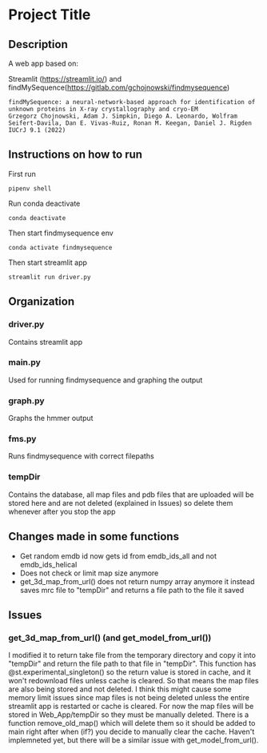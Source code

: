 # Project Title

## Description
A web app based on: 

Streamlit (https://streamlit.io/) and findMySequence(https://gitlab.com/gchojnowski/findmysequence)

```
findMySequence: a neural-network-based approach for identification of unknown proteins in X-ray crystallography and cryo-EM
Grzegorz Chojnowski, Adam J. Simpkin, Diego A. Leonardo, Wolfram Seifert-Davila, Dan E. Vivas-Ruiz, Ronan M. Keegan, Daniel J. Rigden
IUCrJ 9.1 (2022)
```

## Instructions on how to run
First run
```
pipenv shell
```

Run conda deactivate
```
conda deactivate
```

Then start findmysequence env
```
conda activate findmysequence
```

Then start streamlit app
```
streamlit run driver.py
```

## Organization
### driver.py
Contains streamlit app

### main.py
Used for running findmysequence and graphing the output

### graph.py
Graphs the hmmer output

### fms.py
Runs findmysequence with correct filepaths

### tempDir
Contains the database, all map files and pdb files that are uploaded will be stored here and are not deleted (explained in Issues) so delete them whenever after you stop the app

## Changes made in some functions
- Get random emdb id now gets id from emdb_ids_all and not emdb_ids_helical
- Does not check or limit map size anymore
- get_3d_map_from_url() does not return numpy array anymore it instead saves mrc file to "tempDir" and returns a file path to the file it saved

## Issues
### get_3d_map_from_url() (and get_model_from_url())
I modified it to return take file from the temporary directory and copy it into "tempDir" and return the file path to that file in "tempDir".
This function has @st.experimental_singleton() so the return value is stored in cache, and it won't redownload files unless cache is cleared. So that means the map files are also being stored and not deleted. I think this might cause some memory limit issues since map files is not being deleted unless the entire streamlit app is restarted or cache is cleared. For now the map files will be stored in Web_App/tempDir so they must be manually deleted. There is a function remove_old_map() which will delete them so it should be added to main right after when (if?) you decide to manually clear the cache. Haven't implemneted yet, but there will be a similar issue with get_model_from_url().
